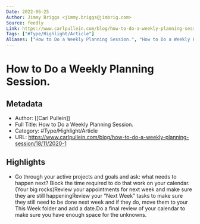```yaml
---
Date: 2022-06-25
Author: Jimmy Briggs <jimmy.briggs@jimbrig.com>
Source: feedly
Link: https://www.carlpullein.com/blog/how-to-do-a-weekly-planning-session/18/11/2020-1
Tags: ["#Type/Highlight/Article"]
Aliases: ["How to Do a Weekly Planning Session.", "How to Do a Weekly Planning Session."]
---
```

# How to Do a Weekly Planning Session.

## Metadata
- Author: [[Carl Pullein]]
- Full Title: How to Do a Weekly Planning Session.
- Category: #Type/Highlight/Article
- URL: https://www.carlpullein.com/blog/how-to-do-a-weekly-planning-session/18/11/2020-1

## Highlights
- Go through your active projects and goals and ask: what needs to happen next? Block the time required to do that work on your calendar. (Your big rocks)Review your appointments for next week and make sure they are still happeningReview your “Next Week” tasks to make sure they still need to be done next week and if they do, move them to your This Week folder and add a date.Do a final review of your calendar to make sure you have enough space for the unknowns.
